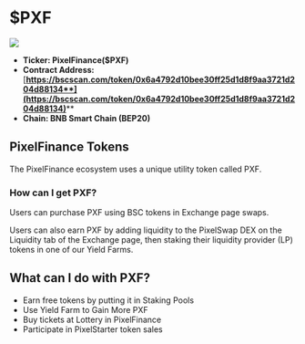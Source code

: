 # $PXF

![](../../.gitbook/assets/pixel\_docs035.png)

* **Ticker: PixelFinance($PXF)**
* **Contract Address:**[**https://bscscan.com/token/0x6a4792d10bee30ff25d1d8f9aa3721d204d88134**](https://bscscan.com/token/0x6a4792d10bee30ff25d1d8f9aa3721d204d88134)****
* **Chain: BNB Smart Chain (BEP20)**

## **PixelFinance Tokens**

The PixelFinance ecosystem uses a unique utility token called PXF.

### How can I get PXF?

Users can purchase PXF using BSC tokens in Exchange page swaps.

Users can also earn PXF by adding liquidity to the PixelSwap DEX on the Liquidity tab of the Exchange page, then staking their liquidity provider (LP) tokens in one of our Yield Farms.

## **What can I do with PXF?**

* Earn free tokens by putting it in Staking Pools
* Use Yield Farm to Gain More PXF
* Buy tickets at Lottery in PixelFinance
* Participate in PixelStarter token sales

